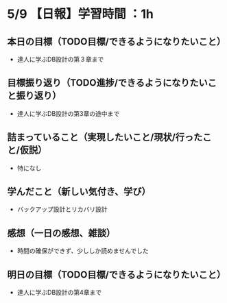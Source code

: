 # 5/9 【日報】学習時間 ：1h
## 本日の目標（TODO目標/できるようになりたいこと）
- 達人に学ぶDB設計の第３章まで
## 目標振り返り（TODO進捗/できるようになりたいこと振り返り）
- 達人に学ぶDB設計の第3章の途中まで
## 詰まっていること（実現したいこと/現状/行ったこと/仮説）
- 特になし
## 学んだこと（新しい気付き、学び）
- バックアップ設計とリカバリ設計
## 感想（一日の感想、雑談）
- 時間の確保ができず、少ししか読めませんでした
## 明日の目標（TODO目標/できるようになりたいこと）
- 達人に学ぶDB設計の第4章まで
